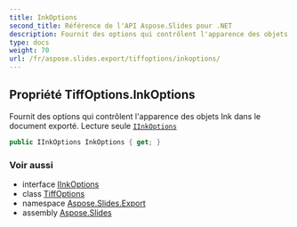 ```yaml
---
title: InkOptions
second_title: Référence de l'API Aspose.Slides pour .NET
description: Fournit des options qui contrôlent l'apparence des objets Ink dans le document exporté. Lecture seule IInkOptionsaspose.slides.export/iinkoptions
type: docs
weight: 70
url: /fr/aspose.slides.export/tiffoptions/inkoptions/
---
```


## Propriété TiffOptions.InkOptions

Fournit des options qui contrôlent l'apparence des objets Ink dans le document exporté. Lecture seule [`IInkOptions`](../../iinkoptions)

```csharp
public IInkOptions InkOptions { get; }
```

### Voir aussi

* interface [IInkOptions](../../iinkoptions)
* class [TiffOptions](../../tiffoptions)
* namespace [Aspose.Slides.Export](../../tiffoptions)
* assembly [Aspose.Slides](../../../)

<!-- NE PAS ÉDITER : généré par xmldocmd pour Aspose.Slides.dll -->